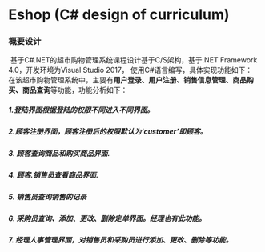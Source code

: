 # Eshop (C# design of curriculum)
###  概要设计

​	基于C#.NET的超市购物管理系统课程设计基于C/S架构，基于.NET Framework 4.0，开发环境为Visual Studio 2017， 使用C#语言编写，具体实现功能如下：
​	在该超市购物管理系统中，主要有**用户登录、用户注册、销售信息管理、商品购买、商品查询**等功能，功能分析如下：

##### 	1.登陆界面根据登陆的权限不同进入不同界面。

##### 	2.顾客注册界面，顾客注册后的权限默认为‘customer’即顾客。

##### 	3. 顾客查询商品和购买商品界面.

##### 	4. 顾客.销售员查看商品界面.

##### 	5. 销售员查询销售的记录

##### 	6. 采购员查询、添加、更改、删除定单界面。经理也有此功能。

##### 	7. 经理人事管理界面，对销售员和采购员进行添加、更改、删除等功能。

